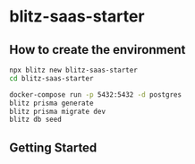 # blitz-saas-starter

## How to create the environment
```sh
npx blitz new blitz-saas-starter
cd blitz-saas-starter

docker-compose run -p 5432:5432 -d postgres
blitz prisma generate
blitz prisma migrate dev
blitz db seed


```
## Getting Started
```sh

```
